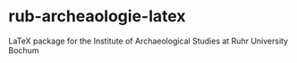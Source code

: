 # rub-archeaologie-latex
LaTeX package for the Institute of Archaeological Studies at Ruhr University Bochum
